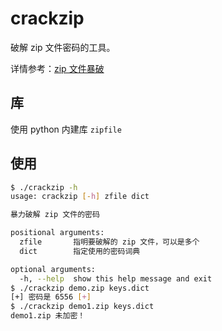 # crackzip

破解 zip 文件密码的工具。

详情参考：[zip 文件暴破](https://blog.5km.studio/2018/10/23/crack-zip-hacker/)

## 库

使用 python 内建库 `zipfile`

## 使用

```sh
$ ./crackzip -h
usage: crackzip [-h] zfile dict

暴力破解 zip 文件的密码

positional arguments:
  zfile       指明要破解的 zip 文件，可以是多个
  dict        指定使用的密码词典

optional arguments:
  -h, --help  show this help message and exit
$ ./crackzip demo.zip keys.dict
[+] 密码是 6556 [+]
$ ./crackzip demo1.zip keys.dict
demo1.zip 未加密！
```
